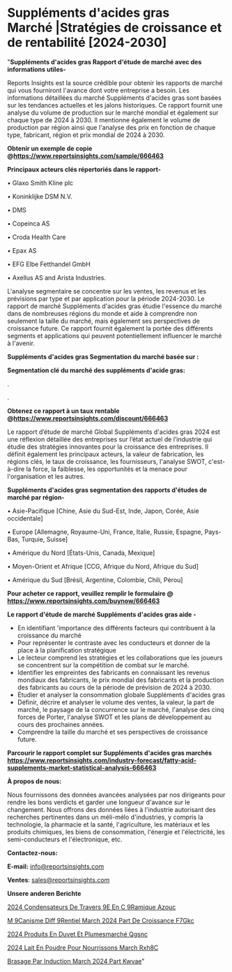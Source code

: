 # Suppléments d'acides gras Marché |Stratégies de croissance et de rentabilité [2024-2030]

"<strong>Suppléments d'acides gras Rapport d'étude de marché avec des informations utiles-</strong>

Reports Insights est la source crédible pour obtenir les rapports de marché qui vous fourniront l'avance dont votre entreprise a besoin. Les informations détaillées du marché Suppléments d'acides gras sont basées sur les tendances actuelles et les jalons historiques. Ce rapport fournit une analyse du volume de production sur le marché mondial et également sur chaque type de 2024 à 2030. Il mentionne également le volume de production par région ainsi que l'analyse des prix en fonction de chaque type, fabricant, région et prix mondial de 2024 à 2030.

<strong><b>Obtenir un exemple de copie @</b></strong><a href=https://www.reportsinsights.com/sample/666463><strong><b>https://www.reportsinsights.com/sample/666463</b></strong></a>

<b>Principaux acteurs clés répertoriés dans le rapport-</b>

<b> </b>• Glaxo Smith Kline plc

• Koninklijke DSM N.V.

• DMS

• Copeinca AS

• Croda Health Care

• Epax AS

• EFG Elbe Fetthandel GmbH

• Axellus AS and Arista Industries.

L'analyse segmentaire se concentre sur les ventes, les revenus et les prévisions par type et par application pour la période 2024-2030. Le rapport de marché Suppléments d'acides gras étudie l'essence du marché dans de nombreuses régions du monde et aide à comprendre non seulement la taille du marché, mais également ses perspectives de croissance future. Ce rapport fournit également la portée des différents segments et applications qui peuvent potentiellement influencer le marché à l'avenir.

<strong>Suppléments d'acides gras Segmentation du marché basée sur :</strong>

<strong> Segmentation clé du marché des suppléments d'acide gras: </strong>

.

.

<strong><b>Obtenez ce rapport à un taux rentable @</b></strong><a href=https://www.reportsinsights.com/discount/666463><strong><b>https://www.reportsinsights.com/discount/666463</b></strong></a>

Le rapport d’étude de marché Global Suppléments d'acides gras 2024 est une réflexion détaillée des entreprises sur l’état actuel de l’industrie qui étudie des stratégies innovantes pour la croissance des entreprises. Il définit également les principaux acteurs, la valeur de fabrication, les régions clés, le taux de croissance, les fournisseurs, l'analyse SWOT, c'est-à-dire la force, la faiblesse, les opportunités et la menace pour l'organisation et les autres.

<strong>Suppléments d'acides gras segmentation des rapports d'études de marché par région-</strong>

• Asie-Pacifique [Chine, Asie du Sud-Est, Inde, Japon, Corée, Asie occidentale]

• Europe [Allemagne, Royaume-Uni, France, Italie, Russie, Espagne, Pays-Bas, Turquie, Suisse]

• Amérique du Nord [États-Unis, Canada, Mexique]

• Moyen-Orient et Afrique [CCG, Afrique du Nord, Afrique du Sud]

• Amérique du Sud [Brésil, Argentine, Colombie, Chili, Pérou]

<strong>Pour acheter ce rapport, veuillez remplir le formulaire @   <a href=https://www.reportsinsights.com/buynow/666463>https://www.reportsinsights.com/buynow/666463</a></strong>

<strong>Le rapport d'étude de marché Suppléments d'acides gras aide -</strong>
<ul>
  <li>En identifiant 'importance des différents facteurs qui contribuent à la croissance du marché</li>
  <li>Pour représenter le contraste avec les conducteurs et donner de la place à la planification stratégique</li>
  <li>Le lecteur comprend les stratégies et les collaborations que les joueurs se concentrent sur la compétition de combat sur le marché.</li>
  <li>Identifier les empreintes des fabricants en connaissant les revenus mondiaux des fabricants, le prix mondial des fabricants et la production des fabricants au cours de la période de prévision de 2024 à 2030.</li>
  <li>Étudier et analyser la consommation globale Suppléments d'acides gras</li>
  <li>Définir, décrire et analyser le volume des ventes, la valeur, la part de marché, le paysage de la concurrence sur le marché, l'analyse des cinq forces de Porter, l'analyse SWOT et les plans de développement au cours des prochaines années.</li>
  <li>Comprendre la taille du marché et ses perspectives de croissance future.</li>
</ul>

<strong>Parcourir le rapport complet sur Suppléments d'acides gras marchés <a href=https://www.reportsinsights.com/industry-forecast/fatty-acid-supplements-market-statistical-analysis-666463>https://www.reportsinsights.com/industry-forecast/fatty-acid-supplements-market-statistical-analysis-666463</a></strong>

<strong>À propos de nous:</strong>

Nous fournissons des données avancées analysées par nos dirigeants pour rendre les bons verdicts et garder une longueur d'avance sur le changement. Nous offrons des données liées à l'industrie autorisant des recherches pertinentes dans un méli-mélo d'industries, y compris la technologie, la pharmacie et la santé, l'agriculture, les matériaux et les produits chimiques, les biens de consommation, l'énergie et l'électricité, les semi-conducteurs et l'électronique, etc.

<strong>Contactez-nous:</strong>

<strong>E-mail:</strong> <a href=mailto:info@reportsinsights.com>info@reportsinsights.com</a>

<strong>Ventes</strong>: <a href=mailto:sales@reportsinsights.com>sales@reportsinsights.com</a>

<strong>Unsere anderen Berichte</strong>

<a href=https://www.linkedin.com/pulse/2024-condensateurs-de-travers%C3%A9e-en-c%C3%A9ramique-azouc/>2024 Condensateurs De Travers 9E En C 9Ramique Azouc</a>

<a href=https://www.linkedin.com/pulse/m%C3%A9canisme-diff%C3%A9rentiel-march%C3%A9-2024-part-de-croissance-f7gkc/>M 9Canisme Diff 9Rentiel March 2024 Part De Croissance F7Gkc</a>

<a href=https://www.linkedin.com/pulse/2024-produits-en-duvet-et-plumesmarché-qgsnc/>2024 Produits En Duvet Et Plumesmarché Qgsnc</a>

<a href=https://www.linkedin.com/pulse/2024-lait-en-poudre-pour-nourrissons-march%C3%A9-rxh8c/>2024 Lait En Poudre Pour Nourrissons March Rxh8C</a>

<a href=https://www.linkedin.com/pulse/brasage-par-induction-march%C3%A9-2024-part-kwvae/>Brasage Par Induction March 2024 Part Kwvae</a>"
